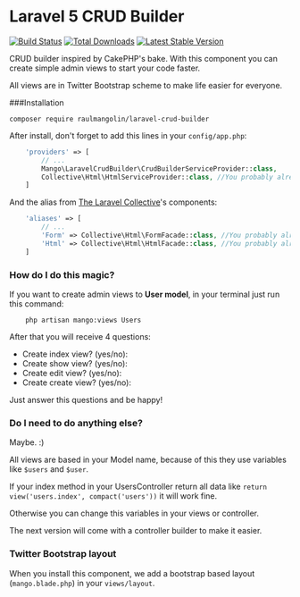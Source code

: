 # Laravel 5 CRUD Builder

[![Build Status](https://travis-ci.org/raulmangolin/laravel-crud-builder.svg?branch=master)](https://travis-ci.org/raulmangolin/laravel-crud-builder)
[![Total Downloads](https://img.shields.io/packagist/dt/raulmangolin/laravel-crud-builder.svg?style=flat)](https://packagist.org/packages/raulmangolin/laravel-crud-builder)
[![Latest Stable Version](https://img.shields.io/packagist/v/raulmangolin/laravel-crud-builder.svg?style=flat)](https://packagist.org/packages/raulmangolin/laravel-crud-builder)

CRUD builder inspired by CakePHP's bake. With this component you can create simple admin views to start your code faster. 

All views are in Twitter Bootstrap scheme to make life easier for everyone. 

###Installation

```
composer require raulmangolin/laravel-crud-builder
```

After install, don't forget to add this lines in your `config/app.php`:

``` php
    'providers' => [
        // ...
        Mango\LaravelCrudBuilder\CrudBuilderServiceProvider::class,
        Collective\Html\HtmlServiceProvider::class, //You probably already have this installed to
    ]
```

And the alias from [The Laravel Collective](https://github.com/laravelcollective)'s components:
``` php
    'aliases' => [
        // ...
        'Form' => Collective\Html\FormFacade::class, //You probably already have this installed to
        'Html' => Collective\Html\HtmlFacade::class, //You probably already have this installed to
    ]
```

### How do I do this magic?

If you want to create admin views to **User model**, in your terminal just run this command:

```
    php artisan mango:views Users
```

After that you will receive 4 questions:

* Create index view? (yes/no):
* Create show view? (yes/no):
* Create edit view? (yes/no):
* Create create view? (yes/no):

Just answer this questions and be happy!

### Do I need to do anything else?

Maybe. :)

All views are based in your Model name, because of this they use variables like `$users` and `$user`.

If your index method in your UsersController return all data like `return view('users.index', compact('users'))` it will work fine.

Otherwise you can change this variables in your views or controller.

The next version will come with a controller builder to make it easier.

### Twitter Bootstrap layout
When you install this component, we add a bootstrap based layout (`mango.blade.php`) in your `views/layout`. 